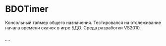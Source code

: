 ﻿# BDOTimer
Консольный таймер общего назначения.
Тестировался на отслеживание начала времени скачек в игре БДО.
Среда разработки VS2010.

###### ....